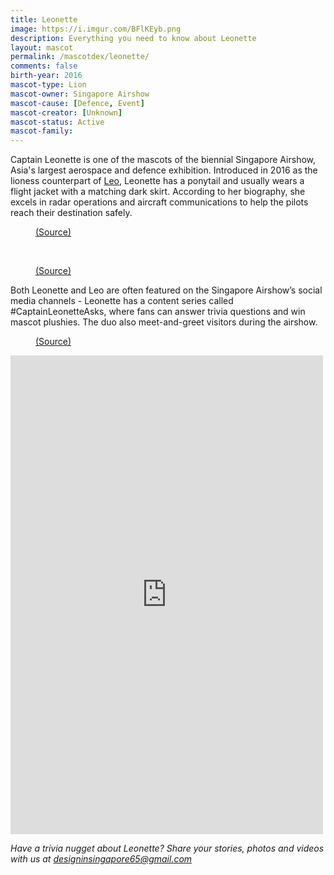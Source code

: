 ```yaml
---
title: Leonette
image: https://i.imgur.com/BFlKEyb.png
description: Everything you need to know about Leonette
layout: mascot
permalink: /mascotdex/leonette/
comments: false
birth-year: 2016
mascot-type: Lion
mascot-owner: Singapore Airshow
mascot-cause: [Defence, Event]
mascot-creator: [Unknown]
mascot-status: Active
mascot-family: 
---
```


Captain Leonette is one of the mascots of the biennial Singapore Airshow, Asia's largest aerospace and defence exhibition. Introduced in 2016 as the lioness counterpart of <a href="https://www.designinsingapore.com/mascotdex/leo/" target="_blank">Leo</a>, Leonette has a ponytail and usually wears a flight jacket with a matching dark skirt. According to her biography, she excels in radar operations and aircraft communications to help the pilots reach their destination safely.

<figure>
<img src="https://i.imgur.com/82W6zG8.jpg" alt="">
<figcaption><a href="https://www.facebook.com/photo/?fbid=1098655106829543&set=a.702091379819253  " target="_blank">(Source)</a></figcaption>
</figure>

<br>

<figure>
<img src="https://i.imgur.com/zl1W4uC.jpg" alt="">
<figcaption><a href="https://www.facebook.com/OfficialSingaporeAirshow/posts/pfbid0hVdwdK3Tp3zE7SyaKJbRiJzHv7W226tgZVeqqzxPqFYXsTMJ7hww419ADrrzScYUl " target="_blank">(Source)</a></figcaption>
</figure>

Both Leonette and Leo are often featured on the Singapore Airshow’s social media channels - Leonette has a content series called #CaptainLeonetteAsks, where fans can answer trivia questions and win mascot plushies. The duo also meet-and-greet visitors during the airshow.

<figure>
<img src="https://i.imgur.com/K5tGmtv.jpg" alt="">
<figcaption><a href="https://www.facebook.com/OfficialSingaporeAirshow/posts/pfbid0p2VEaNDeKkyBssUaGhhQypHHoXFjW4Hs29Z3qqBxCoqyY4yJECAxRPrkDyQVBP3el " target="_blank">(Source)</a></figcaption>
</figure>

<div class="fb-post-container">
<iframe src="https://www.facebook.com/plugins/post.php?href=https%3A%2F%2Fwww.facebook.com%2FOfficialSingaporeAirshow%2Fphotos%2Fa.702091379819253%2F1171830866178633%2F%3Ftype%3D3&show_text=true&width=500" width="500" height="766" style="border:none;overflow:hidden" scrolling="no" frameborder="0" allowfullscreen="true" allow="autoplay; clipboard-write; encrypted-media; picture-in-picture; web-share"></iframe>
</div>

<i>Have a trivia nugget about Leonette? Share your stories, photos and videos with us at designinsingapore65@gmail.com</i>

